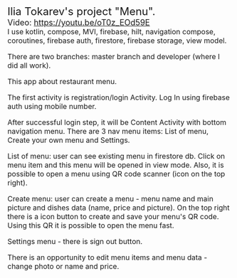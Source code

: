 <font size="5"> Ilia Tokarev's project "Menu". <br>
<font size="4"> Video:  https://youtu.be/oT0z_EOd59E <br>
<font size="3"> I use kotlin, compose, MVI, firebase, hilt, navigation compose, coroutines, firebase auth, firestore, firebase storage, view model. <br>

There are two branches: master branch and developer (where I did all work).<br>

This app about restaurant menu.<br>

The first activity is registration/login Activity. Log In using firebase auth using mobile number. <br>

After successful login step, it will be Content Activity with bottom navigation menu. There are 3 nav menu items: List of menu, Create your own menu and Settings.<br>

List of menu: user can see existing menu in firestore db. Click on menu item and this menu will be opened in view mode. Also, it is possible to open a menu using QR code scanner (icon on the top right).<br>

Create menu: user can create a menu - menu name and main picture and dishes data (name, price and picture). On the top right there is a icon button to create and save your menu's QR code. Using this QR it is possible to open the menu fast. <br>

Settings menu - there is sign out button. <br>

There is an opportunity to edit menu items and menu data - change photo or name and price. <br>
